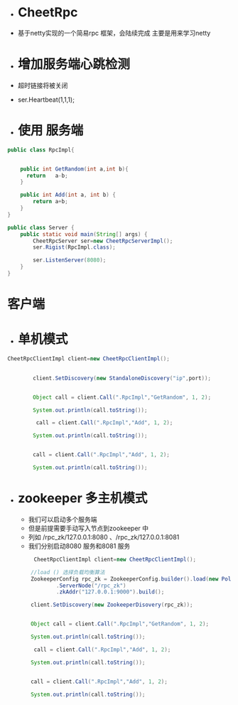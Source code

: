 - # CheetRpc
- 基于netty实现的一个简易rpc 框架，会陆续完成 主要是用来学习netty

- # 增加服务端心跳检测
-   超时链接将被关闭
-   ser.Heartbeat(1,1,1);

- # 使用 服务端
```java
public class RpcImpl{


    public int GetRandom(int a,int b){
      return   a-b;
    }

    public int Add(int a, int b) {
        return a+b;
    }
}

public class Server {
    public static void main(String[] args) {
        CheetRpcServer ser=new CheetRpcServerImpl();
        ser.Rigist(RpcImpl.class);

        ser.ListenServer(8080);
    }
}

```

# 客户端
- # 单机模式
```java
CheetRpcClientImpl client=new CheetRpcClientImpl();

     
        client.SetDiscovery(new StandaloneDiscovery("ip",port));


        Object call = client.Call(".RpcImpl","GetRandom", 1, 2);

        System.out.println(call.toString());

         call = client.Call(".RpcImpl","Add", 1, 2);

        System.out.println(call.toString());


        call = client.Call(".RpcImpl","Add", 1, 2);

        System.out.println(call.toString());
```

- # zookeeper 多主机模式
    - 我们可以启动多个服务端
    - 但是前提需要手动写入节点到zookeeper 中
    - 列如 /rpc_zk/127.0.0.1:8080 、/rpc_zk/127.0.0.1:8081
    - 我们分别启动8080 服务和8081 服务

    ``` java
         CheetRpcClientImpl client=new CheetRpcClientImpl();

        //load () 选择负载均衡算法
        ZookeeperConfig rpc_zk = ZookeeperConfig.builder().load(new Pollingbalancing())
                .ServerNode("/rpc_zk")
                .zkAddr("127.0.0.1:9000").build();

        client.SetDiscovery(new ZookeeperDisovery(rpc_zk));


        Object call = client.Call(".RpcImpl","GetRandom", 1, 2);

        System.out.println(call.toString());

         call = client.Call(".RpcImpl","Add", 1, 2);

        System.out.println(call.toString());


        call = client.Call(".RpcImpl","Add", 1, 2);

        System.out.println(call.toString());
    ```

